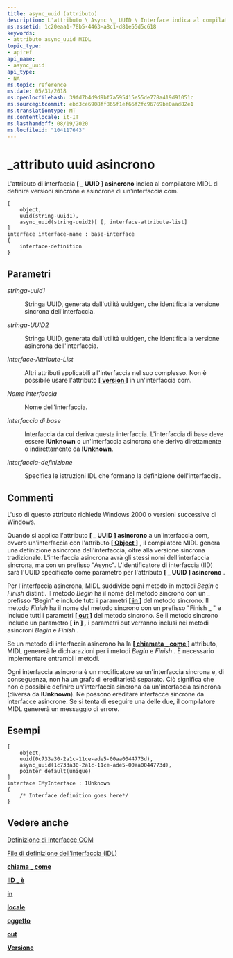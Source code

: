 ```yaml
---
title: async_uuid (attributo)
description: L'attributo \ Async \_ UUID \ Interface indica al compilatore MIDL di definire versioni sincrone e asincrone di un'interfaccia com.
ms.assetid: 1c20eaa1-78b5-4463-a8c1-d81e55d5c618
keywords:
- attributo async_uuid MIDL
topic_type:
- apiref
api_name:
- async_uuid
api_type:
- NA
ms.topic: reference
ms.date: 05/31/2018
ms.openlocfilehash: 39fd7b4d9d9bf7a595415e55de778a419d91051c
ms.sourcegitcommit: ebd3ce6908ff865f1ef66f2fc96769be0aad82e1
ms.translationtype: MT
ms.contentlocale: it-IT
ms.lasthandoff: 08/19/2020
ms.locfileid: "104117643"
---
```

# <a name="async_uuid-attribute"></a>\_attributo uuid asincrono

L'attributo di interfaccia **\[ \_ UUID \] asincrono** indica al compilatore MIDL di definire versioni sincrone e asincrone di un'interfaccia com.

``` syntax
[ 
    object, 
    uuid(string-uuid1), 
    async_uuid(string-uuid2)[ [, interface-attribute-list] 
]
interface interface-name : base-interface
{
    interface-definition
}
```

## <a name="parameters"></a>Parametri

<dl> <dt>

*stringa-uuid1* 
</dt> <dd>

Stringa UUID, generata dall'utilità uuidgen, che identifica la versione sincrona dell'interfaccia.

</dd> <dt>

*stringa-UUID2* 
</dt> <dd>

Stringa UUID, generata dall'utilità uuidgen, che identifica la versione asincrona dell'interfaccia.

</dd> <dt>

*Interface-Attribute-List* 
</dt> <dd>

Altri attributi applicabili all'interfaccia nel suo complesso. Non è possibile usare l'attributo [**\[ version \]**](version.md) in un'interfaccia com.

</dd> <dt>

*Nome interfaccia* 
</dt> <dd>

Nome dell'interfaccia.

</dd> <dt>

*interfaccia di base* 
</dt> <dd>

Interfaccia da cui deriva questa interfaccia. L'interfaccia di base deve essere **IUnknown** o un'interfaccia asincrona che deriva direttamente o indirettamente da **IUnknown**.

</dd> <dt>

*interfaccia-definizione* 
</dt> <dd>

Specifica le istruzioni IDL che formano la definizione dell'interfaccia.

</dd> </dl>

## <a name="remarks"></a>Commenti

L'uso di questo attributo richiede Windows 2000 o versioni successive di Windows.

Quando si applica l'attributo **\[ \_ UUID \] asincrono** a un'interfaccia com, ovvero un'interfaccia con l'attributo [**\[ Object \]**](object.md) , il compilatore MIDL genera una definizione asincrona dell'interfaccia, oltre alla versione sincrona tradizionale. L'interfaccia asincrona avrà gli stessi nomi dell'interfaccia sincrona, ma con un prefisso "Async". L'identificatore di interfaccia (IID) sarà l'UUID specificato come parametro per l'attributo **\[ \_ UUID \] asincrono** .

Per l'interfaccia asincrona, MIDL suddivide ogni metodo in metodi *Begin* e *Finish* distinti. Il metodo *Begin* ha il nome del metodo sincrono con un \_ prefisso "Begin" e include tutti i parametri [**\[ in \]**](in.md) del metodo sincrono. Il metodo *Finish* ha il nome del metodo sincrono con un prefisso "Finish \_ " e include tutti i parametri [**\[ out \]**](out-idl.md) del metodo sincrono. Se il metodo sincrono include un parametro **\[ in \] ,** i parametri out verranno inclusi nei metodi asincroni *Begin* e *Finish* .

Se un metodo di interfaccia asincrono ha la [**\[ chiamata \_ come \]**](call-as.md) attributo, MIDL genererà le dichiarazioni per i metodi *Begin* e *Finish* . È necessario implementare entrambi i metodi.

Ogni interfaccia asincrona è un modificatore su un'interfaccia sincrona e, di conseguenza, non ha un grafo di ereditarietà separato. Ciò significa che non è possibile definire un'interfaccia sincrona da un'interfaccia asincrona (diversa da **IUnknown**). Né possono ereditare interfacce sincrone da interfacce asincrone. Se si tenta di eseguire una delle due, il compilatore MIDL genererà un messaggio di errore.

## <a name="examples"></a>Esempi

``` syntax
[
    object, 
    uuid(0c733a30-2a1c-11ce-ade5-00aa0044773d),
    async_uuid(1c733a30-2a1c-11ce-ade5-00aa0044773d),
    pointer_default(unique)
]
interface IMyInterface : IUnknown
{
    /* Interface definition goes here*/
}
```

## <a name="see-also"></a>Vedere anche

<dl> <dt>

[Definizione di interfacce COM](/windows/desktop/com/defining-com-interfaces)
</dt> <dt>

[File di definizione dell'interfaccia (IDL)](interface-definition-idl-file.md)
</dt> <dt>

[**chiama \_ come**](call-as.md)
</dt> <dt>

[**IID \_ è**](iid-is.md)
</dt> <dt>

[**in**](in.md)
</dt> <dt>

[**locale**](local.md)
</dt> <dt>

[**oggetto**](object.md)
</dt> <dt>

[**out**](out-idl.md)
</dt> <dt>

[**Versione**](version.md)
</dt> </dl>

 

 
